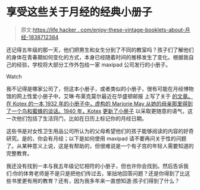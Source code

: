 # 享受这些关于月经的经典小册子

> 原文:[https://life hacker . com/enjoy-these-vintage-booklets-about-月经-1838712384](https://lifehacker.com/enjoy-these-vintage-booklets-about-menstruation-1838712384)

还记得五年级的那一天，他们把男生和女生分到了不同的教室吗？孩子们了解他们的身体在青春期如何变化的方式，本身已经随着时间的推移发生了变化。根据我自己的经验，学校将大部分工作外包给一家 maxipad 公司发行的小册子。

Watch

我不记得是哪家公司了，但这本小册子，或者类似的小册子，很有可能在月经博物馆的网上性爱小册子中，艾琳·布莱克莫尔最近在华盛顿邮报 上写了关于 [的文章。在 Kotex 的一本 1932 年的小册子中，虚构的 Marjorie May 从她的母亲那里得到了一个鸟和蜜蜂的谈话。1940 年，Kotex](https://www.washingtonpost.com/health/once-a-rite-of-passage-for-girls-menstruation-booklets-are-now-a-look-back-at-evolving-cycle-about-hygiene/2019/09/27/6d3e0bce-dfbe-11e9-8dc8-498eabc129a0_story.html) [更新了小册子](http://www.mum.org/asone6.htm) 以采取更随意的语气，这一次他们包括了生活窍门，比如在日历上标记你的月经日期。

这些书是对女性卫生用品公司所认为的父母希望他们的孩子能够阅读的内容的好奇研究。是的，你会有月经；以下是如何使用 maxipad 请不要再问关于性的问题了。从某种意义上说，这是有帮助的，但很难说是一个有子宫的年轻人需要知道的完整教育。

我还没有找到一本与我五年级记忆相符的小册子，但也许你会找到。然后告诉我们:你的体育老师是不是只是把他们传过去，笨拙地回答问题？还是你得到了比这些书里更有用的教育？还有，因为我多年来一直想知道:孩子们得到了什么？
